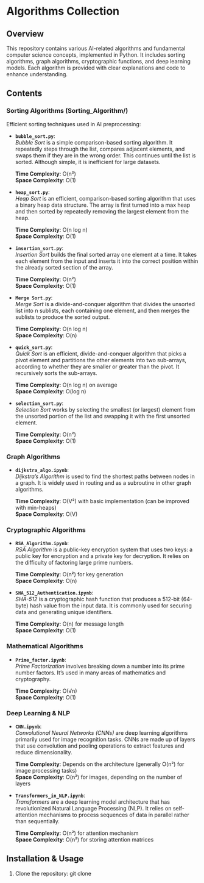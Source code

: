 
# Algorithms Collection

## Overview
This repository contains various AI-related algorithms and fundamental computer science concepts, implemented in Python. It includes sorting algorithms, graph algorithms, cryptographic functions, and deep learning models. Each algorithm is provided with clear explanations and code to enhance understanding.

## Contents

### Sorting Algorithms (Sorting_Algorithm/)
Efficient sorting techniques used in AI preprocessing:

- **`bubble_sort.py`**:  
  *Bubble Sort* is a simple comparison-based sorting algorithm. It repeatedly steps through the list, compares adjacent elements, and swaps them if they are in the wrong order. This continues until the list is sorted. Although simple, it is inefficient for large datasets.

  **Time Complexity**: O(n²)  
  **Space Complexity**: O(1)  

- **`heap_sort.py`**:  
  *Heap Sort* is an efficient, comparison-based sorting algorithm that uses a binary heap data structure. The array is first turned into a max heap and then sorted by repeatedly removing the largest element from the heap.

  **Time Complexity**: O(n log n)  
  **Space Complexity**: O(1)  

- **`insertion_sort.py`**:  
  *Insertion Sort* builds the final sorted array one element at a time. It takes each element from the input and inserts it into the correct position within the already sorted section of the array.

  **Time Complexity**: O(n²)  
  **Space Complexity**: O(1)  

- **`Merge Sort.py`**:  
  *Merge Sort* is a divide-and-conquer algorithm that divides the unsorted list into n sublists, each containing one element, and then merges the sublists to produce the sorted output.

  **Time Complexity**: O(n log n)  
  **Space Complexity**: O(n)  

- **`quick_sort.py`**:  
  *Quick Sort* is an efficient, divide-and-conquer algorithm that picks a pivot element and partitions the other elements into two sub-arrays, according to whether they are smaller or greater than the pivot. It recursively sorts the sub-arrays.

  **Time Complexity**: O(n log n) on average  
  **Space Complexity**: O(log n)  

- **`selection_sort.py`**:  
  *Selection Sort* works by selecting the smallest (or largest) element from the unsorted portion of the list and swapping it with the first unsorted element.

  **Time Complexity**: O(n²)  
  **Space Complexity**: O(1)  

### Graph Algorithms
- **`dijkstra_algo.ipynb`**:  
  *Dijkstra’s Algorithm* is used to find the shortest paths between nodes in a graph. It is widely used in routing and as a subroutine in other graph algorithms.

  **Time Complexity**: O(V²) with basic implementation (can be improved with min-heaps)  
  **Space Complexity**: O(V)  

### Cryptographic Algorithms
- **`RSA_Algorithm.ipynb`**:  
  *RSA Algorithm* is a public-key encryption system that uses two keys: a public key for encryption and a private key for decryption. It relies on the difficulty of factoring large prime numbers.

  **Time Complexity**: O(n²) for key generation  
  **Space Complexity**: O(n)  

- **`SHA_512_Authentication.ipynb`**:  
  *SHA-512* is a cryptographic hash function that produces a 512-bit (64-byte) hash value from the input data. It is commonly used for securing data and generating unique identifiers.

  **Time Complexity**: O(n) for message length  
  **Space Complexity**: O(1)  

### Mathematical Algorithms
- **`Prime_factor.ipynb`**:  
  *Prime Factorization* involves breaking down a number into its prime number factors. It’s used in many areas of mathematics and cryptography.

  **Time Complexity**: O(√n)  
  **Space Complexity**: O(1)  

### Deep Learning & NLP
- **`CNN.ipynb`**:  
  *Convolutional Neural Networks (CNNs)* are deep learning algorithms primarily used for image recognition tasks. CNNs are made up of layers that use convolution and pooling operations to extract features and reduce dimensionality.

  **Time Complexity**: Depends on the architecture (generally O(n²) for image processing tasks)  
  **Space Complexity**: O(n²) for images, depending on the number of layers  

- **`Transformers_in_NLP.ipynb`**:  
  *Transformers* are a deep learning model architecture that has revolutionized Natural Language Processing (NLP). It relies on self-attention mechanisms to process sequences of data in parallel rather than sequentially.

  **Time Complexity**: O(n²) for attention mechanism  
  **Space Complexity**: O(n²) for storing attention matrices

  
## Installation & Usage
1. Clone the repository:
   git clone 

